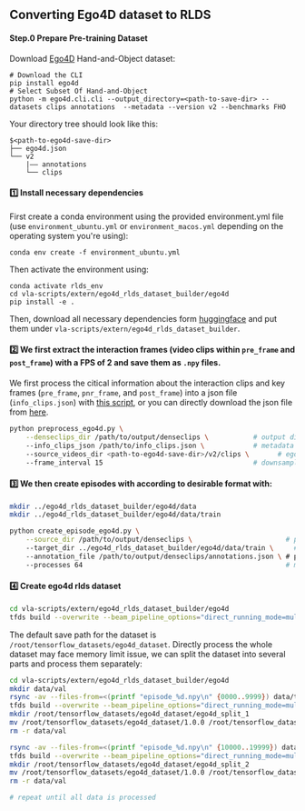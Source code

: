 ## Converting Ego4D dataset to RLDS


#### Step.0 Prepare Pre-training Dataset
Download [Ego4D](https://ego4d-data.org/docs/start-here/) Hand-and-Object dataset:
```
# Download the CLI
pip install ego4d
# Select Subset Of Hand-and-Object
python -m ego4d.cli.cli --output_directory=<path-to-save-dir> --datasets clips annotations  --metadata --version v2 --benchmarks FHO
```

Your directory tree should look like this: 
```
$<path-to-ego4d-save-dir>
├── ego4d.json
└── v2
    |—— annotations  
    └── clips
```


#### :one: Install necessary dependencies

First create a conda environment using the provided environment.yml file (use `environment_ubuntu.yml` or `environment_macos.yml` depending on the operating system you're using):
```
conda env create -f environment_ubuntu.yml
```

Then activate the environment using:
```
conda activate rlds_env
cd vla-scripts/extern/ego4d_rlds_dataset_builder/ego4d
pip install -e .
```

Then, download all necessary dependencies form [huggingface](https://huggingface.co/datasets/qwbu/univla-ego4d-rlds-dependencies) and put them under ```vla-scripts/extern/ego4d_rlds_dataset_builder```.


#### :two: We first extract the interaction frames (video clips within ```pre_frame``` and ```post_frame```) with a FPS of 2 and save them as ```.npy``` files.

We first process the citical information about the interaction clips and key frames (```pre_frame```, ```pnr_frame```, and ```post_frame```) into a json file (```info_clips.json```) with [this script](https://github.com/OpenDriveLab/MPI/blob/79798d0d6c40919adcf3263c6df7e86758fdd59a/prepare_dataset.py), or you can directly download the json file from [here](https://huggingface.co/datasets/qwbu/univla-ego4d-rlds-dependencies).

```bash
python preprocess_ego4d.py \
    --denseclips_dir /path/to/output/denseclips \           # output dir for processed clips
    --info_clips_json /path/to/info_clips.json \            # metadata of keyframes
    --source_videos_dir <path-to-ego4d-save-dir>/v2/clips \       # ego4d videos path     
    --frame_interval 15                                     # downsample Ego4D to 2 fps
```


#### :three: We then create episodes with according to desirable format with:

```bash
mkdir ../ego4d_rlds_dataset_builder/ego4d/data
mkdir ../ego4d_rlds_dataset_builder/ego4d/data/train

python create_episode_ego4d.py \
    --source_dir /path/to/output/denseclips \                       # processed clips from the step.2
    --target_dir ../ego4d_rlds_dataset_builder/ego4d/data/train \     # path to save episodes
    --annotation_file /path/to/output/denseclips/annotations.json \ # processed meta-info from step.2
    --processes 64                                                  # multi-processing
```

#### :four: Create ego4d rlds dataset

```bash
cd vla-scripts/extern/ego4d_rlds_dataset_builder/ego4d
tfds build --overwrite --beam_pipeline_options="direct_running_mode=multi_processing,direct_num_workers=16"
```

The default save path for the dataset is `/root/tensorflow_datasets/ego4d_dataset`. Directly process the whole dataset may face memory limit issue, we can split the dataset into several parts and process them separately:

```bash
cd vla-scripts/extern/ego4d_rlds_dataset_builder/ego4d
mkdir data/val
rsync -av --files-from=<(printf "episode_%d.npy\n" {0000..9999}) data/train/ data/val/  
tfds build --overwrite --beam_pipeline_options="direct_running_mode=multi_processing,direct_num_workers=4"
mkdir /root/tensorflow_datasets/ego4d_dataset/ego4d_split_1
mv /root/tensorflow_datasets/ego4d_dataset/1.0.0 /root/tensorflow_datasets/ego4d_dataset/ego4d_split_1/1.0.0
rm -r data/val

rsync -av --files-from=<(printf "episode_%d.npy\n" {10000..19999}) data/train/ data/val/  
tfds build --overwrite --beam_pipeline_options="direct_running_mode=multi_processing,direct_num_workers=4"
mkdir /root/tensorflow_datasets/ego4d_dataset/ego4d_split_2
mv /root/tensorflow_datasets/ego4d_dataset/1.0.0 /root/tensorflow_datasets/ego4d_dataset/ego4d_split_2/1.0.0
rm -r data/val

# repeat until all data is processed
```
